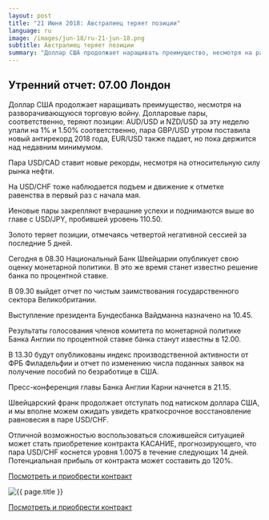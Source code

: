 ```yaml
---
layout: post
title: "21 Июня 2018: Австралиец теряет позиции"
language: ru
image: /images/jun-18/ru-21-jun-18.png
subtitle: Австралиец теряет позиции
summary: "Доллар США продолжает наращивать преимущество, несмотря на разворачивающуюся торговую войну. Долларовые пары, соответственно, теряют позиции: AUD/USD и NZD/USD за эту неделю упали на 1% и 1.50% соответственно, пара GBP/USD утром поставила новый антирекорд 2018 года, EUR/USD также падает, но пока держится над недавним минимумом"
---
```

##  Утренний отчет: 07.00 Лондон

Доллар США продолжает наращивать преимущество, несмотря на разворачивающуюся торговую войну. Долларовые пары, соответственно, теряют позиции: AUD/USD и NZD/USD за эту неделю упали на 1% и 1.50% соответственно, пара GBP/USD утром поставила новый антирекорд 2018 года, EUR/USD также падает, но пока держится над недавним минимумом.

Пара USD/CAD ставит новые рекорды, несмотря на относительную силу рынка нефти.

На USD/CHF тоже наблюдается подъем и движение к отметке равенства в первый раз с начала мая.

Иеновые пары закрепляют вчерашние успехи и поднимаются выше во главе с USD/JPY, пробившей уровень 110.50.

Золото теряет позиции, отмечаясь четвертой негативной сессией за последние 5 дней.
 
 
Сегодня в 08.30 Национальный Банк Швейцарии опубликует свою оценку монетарной политики. В это же время станет известно решение банка по процентной ставке.

В 09.30 выйдет отчет по чистым заимствования государственного сектора Великобритании.

Выступление президента Бундесбанка Вайдманна назначено на 10.45.

Результаты голосования членов комитета по монетарной политике Банка Англии по процентной ставке банка станут известны в 12.00.

В 13.30 будут опубликованы индекс производственной активности от ФРБ Филадельфии и отчет по изменению числа поданных заявок на получение пособий по безработице в США.

Пресс-конференция главы Банка Англии Карни начнется в 21.15.
 
 
Швейцарский франк продолжает отступать под натиском доллара США, и мы вполне можем ожидать увидеть краткосрочное восстановление равновесия в паре USD/CHF.

Отличной возможностью воспользоваться сложившейся ситуацией может стать приобретение контракта КАСАНИЕ, прогнозирующего, что пара USD/CHF коснется уровня 1.0075 в течение следующих 14 дней. Потенциальная прибыль от контракта может составить до 120%.


<a href="http://record.binary.com/_bivVDfg8lHux76XffYA0JmNd7ZgqdRLk/1/market=forex&underlying=frxUSDCHF&formname=touchnotouch&duration_amount=14&duration_units=d&amount=10&amount_type=stake&expiry_type=duration&barrier=1.0075" target="_blank">Посмотреть и приобрести контракт</a>

<img src="{{ site.url }}/images/jun-18/ru-21-jun-18.png" alt="{{ page.title }}"  title="{{ page.title }}">

<a href="%LINK%%?https://www.binary.com/d/trade.cgi?market=forex&underlying=frxUSDCHF&formname=touchnotouch&duration_amount=14&duration_units=d&amount=10&amount_type=stake&expiry_type=duration&barrier=1.0075" target="_blank">Посмотреть и приобрести контракт</a>
